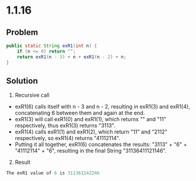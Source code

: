 # 1.1.16

## Problem

```java
public static String exR1(int n) {
    if (n <= 0) return "";
    return exR1(n - 3) + n + exR1(n - 2) + n;
}
```

## Solution

1. Recursive call

- exR1(6) calls itself with n - 3 and n - 2, resulting in exR1(3) and exR1(4), concatenating 6 between them and again at the end.
- exR1(3) will call exR1(0) and exR1(1), which returns "" and "11" respectively, thus exR1(3) returns "3113".
- exR1(4) calls exR1(1) and exR1(2), which return "11" and "2112" respectively, so exR1(4) returns "41112114".
- Putting it all together, exR1(6) concatenates the results: "3113" + "6" + "41112114" + "6", resulting in the final String "31136411121146".

2. Result

```java
The exR1 value of 6 is 311361142246
```
